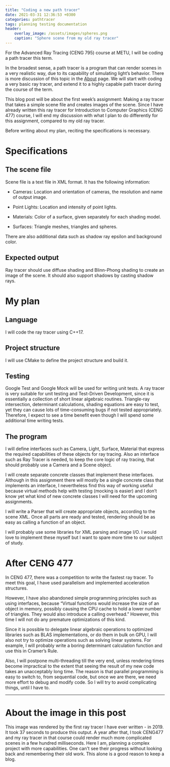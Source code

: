```yaml
---
title: "Coding a new path tracer"
date: 2021-03-31 12:36:53 +0300
categories: pathtracer
tags: planning testing documentation
header:
    overlay_image: /assets/images/spheres.png
    caption: "Sphere scene from my old ray tracer"
---
```


For the Advanced Ray Tracing (CENG 795) course at METU, I will be coding a path tracer this term.

<!--more-->

In the broadest sense, a path tracer is a program that can render scenes in a very realistic way, due to its capability of simulating light’s behavior. There is more discussion of this topic in the [About][about] page. We will start with coding a very basic ray tracer, and extend it to a highly capable path tracer during the course of the term.

This blog post will be about the first week’s assignment: Making a ray tracer that takes a simple scene file and creates images of the scene. Since I have already written this ray tracer for Introduction to Computer Graphics (CENG 477) course, I will end my discussion with what I plan to do differently for this assignment, compared to my old ray tracer.

Before writing about my plan, reciting the specifications is necessary.

# Specifications

## The scene file

Scene file is a text file in XML format. It has the following information:

* Cameras: Location and orientation of cameras, the resolution and name of output image.

* Point Lights: Location and intensity of point lights.

* Materials: Color of a surface, given separately for each shading model.

* Surfaces: Triangle meshes, triangles and spheres. 

There are also additional data such as shadow ray epsilon and background color.

## Expected output

Ray tracer should use diffuse shading and Blinn-Phong shading to create an image of the scene. It should also support shadows by casting shadow rays.

 

# My plan

## Language

I will code the ray tracer using C++17.

## Project structure

I will use CMake to define the project structure and build it. 

## Testing

Google Test and Google Mock will be used for writing unit tests. A ray tracer is very suitable for unit testing and Test-Driven Development, since it is essentially a collection of short linear algebraic routines. Triangle-ray intersection, determinant calculations, shading equations are easy to test, yet they can cause lots of time-consuming bugs if not tested appropriately. Therefore, I expect to see a time benefit even though I will spend some additional time writing tests.

##  The program

I will define interfaces such as Camera, Light, Surface, Material that express the required capabilities  of these objects for ray tracing. Also an interface such as Ray Tracer is needed, to keep the core logic of ray tracing, that should probably use a Camera and a Scene object.

I will create separate concrete classes that implement these interfaces. Although in this assignment there will mostly be a single concrete class that implements an interface, I nevertheless find this way of working useful because virtual methods help with testing (mocking is easier) and I don’t know yet what kind of new concrete classes I will need for the upcoming assignments.

I will write a Parser that will create appropriate objects, according to the scene XML. Once all parts are ready and tested, rendering should be as easy as calling a function of an object.

I will probably use some libraries for XML parsing and image I/O. I would love to implement these myself but I want to spare more time to our subject of study.

 

# After CENG 477

In CENG 477, there was a competition to write the fastest ray tracer. To meet this goal, I have used parallelism and implemented acceleration structures.

However, I have also abandoned simple programming principles such as using interfaces, because “Virtual functions would increase the size of an object in memory, possibly causing the CPU cache to hold a lower number of triangles. They would also introduce a calling overhead.” However, this time I will not do any premature optimizations of this kind.

Since it is possible to delegate linear algebraic operations to optimized libraries such as BLAS implementations, or do them in bulk on GPU, I will also not try to optimize operations such as solving linear systems. For example, I will probably write a boring determinant calculation function and use this in Cramer’s Rule.

Also, I will postpone multi-threading till the very end, unless rendering times become impractical to the extent that seeing the result of my new code takes an unacceptably long time. The reason is that parallel programming is easy to switch to, from sequential code, but once we are there, we need more effort to debug and modify code. So I will try to avoid complicating things, until I have to.

---

# About the image in this post

This image was rendered by the first ray tracer I have ever written - in 2019. It took 37 seconds to produce this output. A year after that, I took CENG477 and my ray tracer in that course could render much more complicated scenes in a few hundred milliseconds. Here I am, planning a complex project with more capabilities. One can't see their progress without looking back and remembering their old work. This alone is a good reason to keep a blog.

[about]: /pathtracer/about/